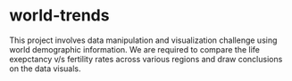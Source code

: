 # world-trends
This project involves data manipulation and visualization challenge using world demographic information. We are required to compare the life exepctancy v/s fertility rates across various regions and draw conclusions on the data visuals.
